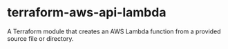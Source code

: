 # terraform-aws-api-lambda
A Terraform module that creates an AWS Lambda function from a provided source file or directory.
